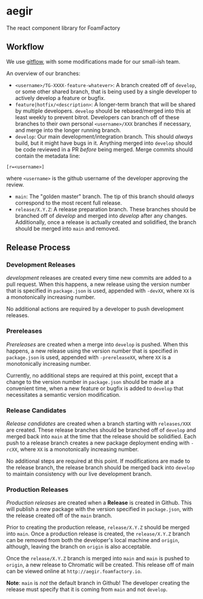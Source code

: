 # aegir
The react component library for FoamFactory

## Workflow
We use [gitflow](https://nvie.com/posts/a-successful-git-branching-model/),
with some modifications made for our small-ish team.

An overview of our branches:
  - `<username>/TG-XXXX-feature-whatever>`: A branch created off of `develop`,
  or some other shared branch, that is being used by a single developer to
  actively develop a feature or bugfix.
  - `feature|hotfix/<description>`: A longer-term branch that will be shared by
  multiple developers. `develop` should be rebased/merged into this at least
  weekly to prevent bitrot. Developers can branch off of these branches to their
  own personal `<username>/XXX` branches if necessary, and merge into the longer
  running branch.
  - `develop`: Our main development/integration branch. This should _always_
  build, but it might have bugs in it. Anything merged into `develop` should be
  code reviewed in a PR _before_ being merged. Merge commits should contain the
  metadata line:
  ```
  [r=<username>]
  ```
  where `<username>` is the github username of the developer approving the
  review.
  - `main`: The "golden master" branch. The tip of this branch should _always_
  correspond to the most recent full release.
  - `release/X.Y.Z`: A release preparation branch. These branches should be
  branched off of _develop_ and merged into _develop_ after any changes.
  Additionally, once a release is actually created and solidified, the branch
  should be merged into `main` and removed.

## Release Process
### Development Releases
_development_ releases are created every time new commits are added to a pull
request. When this happens, a new release using the version number that is
specified in `package.json` is used, appended with `-devXX`, where `XX` is a
monotonically increasing number.

No additional actions are required by a developer to push development releases.

### Prereleases
_Prereleases_ are created when a merge into `develop` is pushed. When this
happens, a new release using the version number that is specified in
`package.json` is used, appended with `-prereleaseXX`, where `XX` is a
monotonically increasing number.

Currently, no additional steps are required at this point, except that a change
to the version number in `package.json` should be made at a convenient time,
when a new feature or bugfix is added to `develop` that necessitates a semantic
version modification.

### Release Candidates
_Release candidates_ are created when a branch starting with `releases/XXX` are
created. These release branches should be branched off of `develop` and merged
back into `main` at the time that the release should be solidified. Each push to
a release branch creates a new package deployment ending with `-rcXX`, where
`XX` is a monotonically increasing number.

No additional steps are required at this point. If modifications are made to the
release branch, the release branch should be merged back into `develop` to
maintain consistency with our live development branch.

### Production Releases
_Production releases_ are created when a **Release** is created in Github. This
will publish a new package with the version specified in `package.json`, with
the release created off of the `main` branch.

Prior to creating the production release, `release/X.Y.Z` should be merged into
`main`. Once a production release is created, the `release/X.Y.Z` branch can be
removed from both the developer's local machine and `origin`, although, leaving
the branch on `origin` is also acceptable.

Once the `release/X.Y.Z` branch is merged into `main` and `main` is pushed to
`origin`, a new release to Chromatic will be created. This release off of main
can be viewed online at `http://aegir.foamfactory.io`.

**Note**: `main` is _not_ the default branch in Github! The developer creating
the release must specify that it is coming from `main` and not `develop`.

